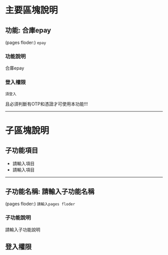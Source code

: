 # 主要區塊說明
## 功能: 合庫epay
(pages floder:) `
epay
`

### 功能說明
合庫epay

### 登入權限
`須登入`

且必須判斷有OTP和憑證才可使用本功能!!!


---

# 子區塊說明
## 子功能項目
* 請輸入項目
* 請輸入項目

---
## 子功能名稱: 請輸入子功能名稱
(pages floder:) `
請輸入pages floder
`

### 子功能說明
請輸入子功能說明

## 登入權限
<!-- `免登入` -->
<!-- `須登入` -->

